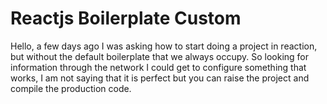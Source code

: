 # Reactjs Boilerplate Custom

Hello, a few days ago I was asking how to start doing a project in reaction, but without the default boilerplate that we always occupy. So looking for information through the network I could get to configure something that works, I am not saying that it is perfect but you can raise the project and compile the production code.
